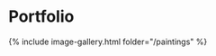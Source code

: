 # Portfolio
{% include image-gallery.html folder="/paintings" %}



<!--
# Yellow
![Warning! Amoris suspended, 30x60cm, 2016](WarningAmorisSuspended_30x60_2016_2.jpg)
![Fool's Garden Lemon Tree, 60x50cm, 2016](FoolsGardenLemonTree_60x50_2016.jpg)
# Other colors
![Explosion, 100x40cm, 2014](Explosion_100x40_2014.jpg)
# Sold
![Danger! High voltage love, 25x25cm, 2016](Danger_High_Voltage_Love_25x25_2016.jpg)
-->

